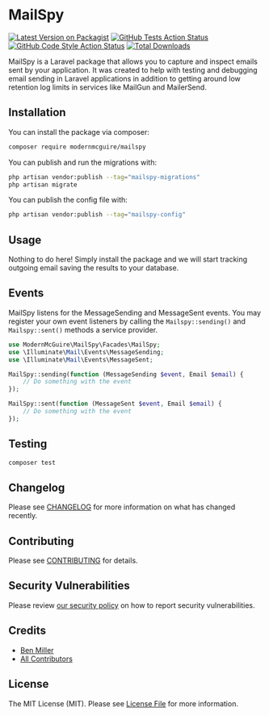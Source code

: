# MailSpy

[![Latest Version on Packagist](https://img.shields.io/packagist/v/modernmcguire/mailspy.svg?style=flat-square)](https://packagist.org/packages/modernmcguire/mailspy)
[![GitHub Tests Action Status](https://img.shields.io/github/actions/workflow/status/modernmcguire/mailspy/run-tests.yml?branch=main&label=tests&style=flat-square)](https://github.com/modernmcguire/mailspy/actions?query=workflow%3Arun-tests+branch%3Amain)
[![GitHub Code Style Action Status](https://img.shields.io/github/actions/workflow/status/modernmcguire/mailspy/fix-php-code-style-issues.yml?branch=main&label=code%20style&style=flat-square)](https://github.com/modernmcguire/mailspy/actions?query=workflow%3A"Fix+PHP+code+style+issues"+branch%3Amain)
[![Total Downloads](https://img.shields.io/packagist/dt/modernmcguire/mailspy.svg?style=flat-square)](https://packagist.org/packages/modernmcguire/mailspy)

MailSpy is a Laravel package that allows you to capture and inspect emails sent by your application. It was created to help with testing and debugging email sending in Laravel applications in addition to getting around low retention log limits in services like MailGun and MailerSend.

## Installation

You can install the package via composer:

```bash
composer require modernmcguire/mailspy
```

You can publish and run the migrations with:

```bash
php artisan vendor:publish --tag="mailspy-migrations"
php artisan migrate
```

You can publish the config file with:

```bash
php artisan vendor:publish --tag="mailspy-config"
```

## Usage

Nothing to do here! Simply install the package and we will start tracking outgoing email saving the results to your database.

## Events

MailSpy listens for the MessageSending and MessageSent events.
You may register your own event listeners by calling the `Mailspy::sending()` and `Mailspy::sent()` methods a service provider.

```php
use ModernMcGuire\MailSpy\Facades\MailSpy;
use \Illuminate\Mail\Events\MessageSending;
use \Illuminate\Mail\Events\MessageSent;

MailSpy::sending(function (MessageSending $event, Email $email) {
    // Do something with the event
});

MailSpy::sent(function (MessageSent $event, Email $email) {
    // Do something with the event
});
```



## Testing

```bash
composer test
```

## Changelog

Please see [CHANGELOG](CHANGELOG.md) for more information on what has changed recently.

## Contributing

Please see [CONTRIBUTING](CONTRIBUTING.md) for details.

## Security Vulnerabilities

Please review [our security policy](../../security/policy) on how to report security vulnerabilities.

## Credits

- [Ben Miller](https://github.com/modernben)
- [All Contributors](../../contributors)

## License

The MIT License (MIT). Please see [License File](LICENSE.md) for more information.
